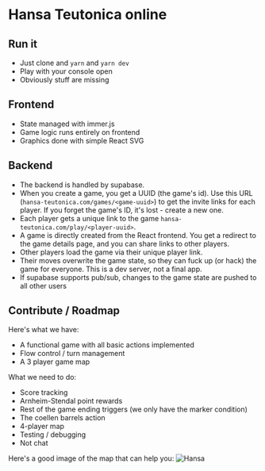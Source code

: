 # Hansa Teutonica online

## Run it

- Just clone and `yarn` and `yarn dev`
- Play with your console open
- Obviously stuff are missing

## Frontend

- State managed with immer.js
- Game logic runs entirely on frontend
- Graphics done with simple React SVG

## Backend

- The backend is handled by supabase.
- When you create a game, you get a UUID (the game's id). Use this URL (`hansa-teutonica.com/games/<game-uuid>`) to get the invite links for each player. If you forget the game's ID, it's lost - create a new one.
- Each player gets a unique link to the game `hansa-teutonica.com/play/<player-uuid>`.
- A game is directly created from the React frontend. You get a redirect to the game details page, and you can share links to other players.
- Other players load the game via their unique player link.
- Their moves overwrite the game state, so they can fuck up (or hack) the game for everyone. This is a dev server, not a final app.
- If supabase supports pub/sub, changes to the game state are pushed to all other users

## Contribute / Roadmap

Here's what we have:

- A functional game with all basic actions implemented
- Flow control / turn management
- A 3 player game map

What we need to do:

- Score tracking
- Arnheim-Stendal point rewards
- Rest of the game ending triggers (we only have the marker condition)
- The coellen barrels action
- 4-player map
- Testing / debugging
- Not chat

Here's a good image of the map that can help you:
![Hansa](https://user-images.githubusercontent.com/240319/178597097-9775a589-22a8-411c-ad8e-3003734e750f.jpeg)
